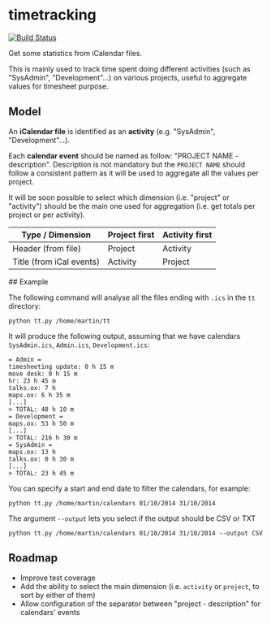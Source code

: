 # timetracking

[![Build Status](https://travis-ci.org/martinfilliau/timetracking.svg?branch=master)](https://travis-ci.org/martinfilliau/timetracking)

Get some statistics from iCalendar files.

This is mainly used to track time spent doing different activities (such as "SysAdmin", "Development"...) on
various projects, useful to aggregate values for timesheet purpose.

## Model

An **iCalendar file** is identified as an **activity** (e.g. "SysAdmin", "Development"...).

Each **calendar event** should be named as follow: "PROJECT NAME - description". Description is not mandatory but the
`PROJECT NAME` should follow a consistent pattern as it will be used to aggregate all the values per project.

It will be soon possible to select which dimension (i.e. "project" or "activity") should be the main
one used for aggregation (i.e. get totals per project or per activity).

| Type / Dimension         | Project first | Activity first |
|--------------------------|---------------|----------------|
| Header (from file)       | Project       | Activity       |
| Title (from iCal events) | Activity      | Project        |

## Example

The following command will analyse all the files ending with `.ics` in the `tt` directory:

    python tt.py /home/martin/tt

It will produce the following output, assuming that we have calendars `SysAdmin.ics`, `Admin.ics`, `Development.ics`:

    = Admin =
    timesheeting update: 0 h 15 m
    move desk: 0 h 15 m
    hr: 23 h 45 m
    talks.ox: 7 h
    maps.ox: 6 h 35 m
    [...]
    > TOTAL: 48 h 10 m
    = Development =
    maps.ox: 53 h 50 m
    [...]
    > TOTAL: 216 h 30 m
    = SysAdmin =
    maps.ox: 13 h
    talks.ox: 0 h 30 m
    [...]
    > TOTAL: 23 h 45 m

You can specify a start and end date to filter the calendars, for example:

    python tt.py /home/martin/calendars 01/10/2014 31/10/2014

The argument `--output` lets you select if the output should be CSV or TXT

    python tt.py /home/martin/calendars 01/10/2014 31/10/2014 --output CSV

## Roadmap

* Improve test coverage
* Add the ability to select the main dimension (i.e. `activity` or `project`, to sort by either of them)
* Allow configuration of the separator between "project - description" for calendars' events
